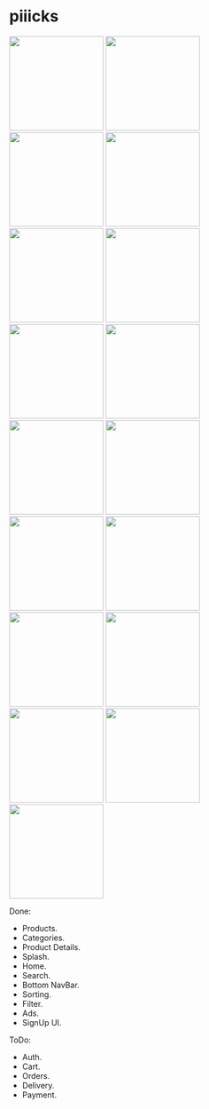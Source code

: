 # piiicks

<p float="left">
   <img src="https://github.com/mo7amedaliEbaid/piiicks-ecom/blob/79eb26bc2d6f8421adb22672850bbeb42c3197ce/screenshots/details.jpg" width="170" />
   <img src="https://github.com/mo7amedaliEbaid/piiicks-ecom/blob/79eb26bc2d6f8421adb22672850bbeb42c3197ce/screenshots/details1.jpg" width="170" />
   <img src="https://github.com/mo7amedaliEbaid/piiicks-ecom/blob/79eb26bc2d6f8421adb22672850bbeb42c3197ce/screenshots/details_photoview.jpg" width="170" />
   <img src="https://github.com/mo7amedaliEbaid/piiicks-ecom/blob/b8c8669117a69cad0aaba88e4561c1e1a9e3d9ca/screenshots/sorting.jpg" width="170" />
   <img src="https://github.com/mo7amedaliEbaid/piiicks-ecom/blob/6c3c05ede0b14553c45f51548b1bbe9aab256064/screenshots/home2.jpg" width="170" />
   <img src="https://github.com/mo7amedaliEbaid/piiicks-ecom/blob/716041927eec8740dbe66fee40ab58c98222acdf/screenshots/Screenshot_20231114_104239.jpg" width="170" />
   <img src="https://github.com/mo7amedaliEbaid/piiicks-ecom/blob/716041927eec8740dbe66fee40ab58c98222acdf/screenshots/Screenshot_20231114_104252.jpg" width="170" />
   <img src="https://github.com/mo7amedaliEbaid/piiicks-ecom/blob/3c774ccfbe06f8e1071543b9d007c21566919e76/screenshots/signup.jpg" width="170" />
   <img src="https://github.com/mo7amedaliEbaid/piiicks-ecom/blob/6c818f1f2abc4d2c08147429355ee3dcac6d9fc6/screenshots/filter.jpg" width="170" />
   <img src="https://github.com/mo7amedaliEbaid/piiicks-ecom/blob/615681d6a96af15e9c3e195cf55ebfce0818192b/screenshots/Screenshot_20231114_042641.jpg" width="170" />
   <img src="https://github.com/mo7amedaliEbaid/piiicks-ecom/blob/8326d9649c8c4743add789348e9c7dd61675f0af/screenshots/home1.jpg" width="170" />
   <img src="https://github.com/mo7amedaliEbaid/piiicks-ecom/blob/615681d6a96af15e9c3e195cf55ebfce0818192b/screenshots/Screenshot_20231114_042651.jpg" width="170" />
   <img src="https://github.com/mo7amedaliEbaid/piiicks-ecom/blob/615681d6a96af15e9c3e195cf55ebfce0818192b/screenshots/Screenshot_20231114_042630.jpg" width="170" />
   <img src="https://github.com/mo7amedaliEbaid/piiicks-ecom/blob/91c8e6d86714f86df0b32ac65ecd9fcad1e155b8/screenshots/search.jpg" width="170" />
   <img src="https://github.com/mo7amedaliEbaid/piiicks-ecom/blob/91c8e6d86714f86df0b32ac65ecd9fcad1e155b8/screenshots/search_noresult.jpg" width="170" />
   <img src="https://github.com/mo7amedaliEbaid/piiicks-ecom/blob/91c8e6d86714f86df0b32ac65ecd9fcad1e155b8/screenshots/searchresult.jpg" width="170" />
   <img src="https://github.com/mo7amedaliEbaid/piiicks-ecom/blob/11ab873ebaaddf20191d1d5d64613947d4461aa4/screenshots/filter1.jpg" width="170" />

</p>

Done:
- Products.
- Categories.
- Product Details.
- Splash.
- Home.
- Search.
- Bottom NavBar.
- Sorting.
- Filter.
- Ads.
- SignUp UI.

ToDo:
- Auth.
- Cart.
- Orders.
- Delivery.
- Payment.
